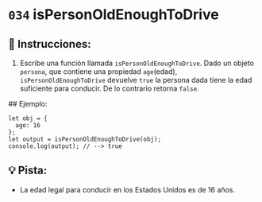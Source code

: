 # `034` isPersonOldEnoughToDrive

## 📝 Instrucciones:

1. Escribe una función llamada `isPersonOldEnoughToDrive`. Dado un objeto `persona`, que contiene una propiedad `age`(edad), `isPersonOldEnoughToDrive` devuelve `true` la persona dada tiene la edad suficiente para conducir. De lo contrario retorna `false`.

## Ejemplo:

```Js
let obj = {
  age: 16
};
let output = isPersonOldEnoughToDrive(obj);
console.log(output); // --> true
```

## 💡 Pista:

+ La edad legal para conducir en los Estados Unidos es de 16 años.

